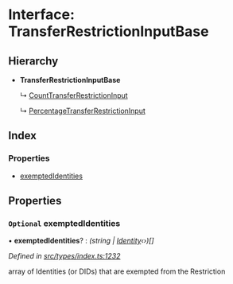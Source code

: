 # Interface: TransferRestrictionInputBase

## Hierarchy

* **TransferRestrictionInputBase**

  ↳ [CountTransferRestrictionInput](counttransferrestrictioninput.md)

  ↳ [PercentageTransferRestrictionInput](percentagetransferrestrictioninput.md)

## Index

### Properties

* [exemptedIdentities](transferrestrictioninputbase.md#optional-exemptedidentities)

## Properties

### `Optional` exemptedIdentities

• **exemptedIdentities**? : *(string | [Identity](../classes/identity.md)‹›)[]*

*Defined in [src/types/index.ts:1232](https://github.com/PolymathNetwork/polymesh-sdk/blob/4f2fd432/src/types/index.ts#L1232)*

array of Identities (or DIDs) that are exempted from the Restriction
